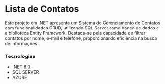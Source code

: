 # Lista de Contatos


Este projeto em .NET apresenta um Sistema de Gerenciamento de Contatos com funcionalidades CRUD, utilizando SQL Server como banco de dados e a biblioteca Entity Framework. Destaca-se pela capacidade de filtrar contatos por nome, e-mail e telefone, proporcionando eficiência na busca de informações.

### Tecnologias

- .NET 6.0
- SQL SERVER
- AZURE

